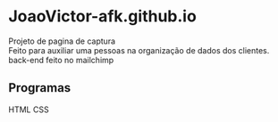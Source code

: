 # JoaoVictor-afk.github.io
Projeto de pagina de captura
<br>
Feito para auxiliar uma pessoas na organização de dados dos clientes.
<br>
back-end feito no mailchimp
## Programas 
HTML
CSS
